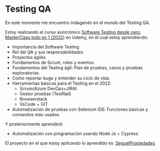 # Testing QA

En este momento me encuentro indagando en el mundo del Testing QA. 

Estoy realizando el curso asincrónico [Software Testing desde cero: MasterClass todo en 1 (2022)](https://www.udemy.com/course/software-testing-desde-cero-a-expertomasterclass-todo-en-1/) en Udemy, en el cual estoy aprendiendo:

- Importancia del Software Testing
- Rol del QA y sus responsabilidades
- Proyectos ágiles
- Fundamentos de Scrum, roles y eventos.
- Fundamentos del Testing ágil: Plan de pruebas, casos y pruebas exploratorias.
- Como reportar bugs y entender su ciclo de vida.
- Herramientas básicas para el Testing en el 2022: 
  - Scrum(Azure DevOps+JIRA)
  - Gestor pruebas (TestRail)
  - Browserstack
  - VsCode + GIT
- Automatización de pruebas con Selenium IDE: Funciones básicas y comandos más usados.

Y posteriormente aprenderé:
- Automatización con programación usando Node Js + Cypress.

El proyecto en el que estoy aplicando lo aprendido es: [SeguelPropiedades](https://github.com/users/veronica-gonzalez/projects/3/views/6)
